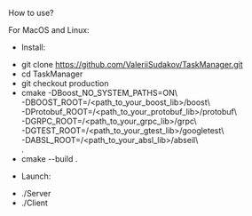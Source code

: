 How to use?

For MacOS and Linux:

- Install: 
* git clone https://github.com/ValeriiSudakov/TaskManager.git 
* cd TaskManager
* git checkout production
* cmake -DBoost_NO_SYSTEM_PATHS=ON\ \
-DBOOST_ROOT=/<path_to_your_boost_lib>/boost\ \
-DProtobuf_ROOT=/<path_to_your_protobuf_lib>/protobuf\ \
-DGRPC_ROOT=/<path_to_your_grpc_lib>/grpc\ \
-DGTEST_ROOT=/<path_to_your_gtest_lib>/googletest\ \
-DABSL_ROOT=/<path_to_your_absl_lib>/abseil\ \
.
* cmake --build .

- Launch:
* ./Server
* ./Client
